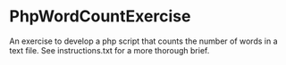 # PhpWordCountExercise

An exercise to develop a php script that counts the number of words in
a text file.
See instructions.txt for a more thorough brief.
